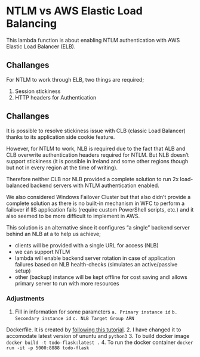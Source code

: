 # NTLM vs AWS Elastic Load Balancing 

This lambda function is about enabling NTLM authentication with AWS Elastic Load Balancer (ELB).

## Challanges
For NTLM to work through ELB, two things are required;
1) Session stickiness
2) HTTP headers for Authentication

## Challanges
It is possible to resolve stickiness issue with CLB (classic Load Balancer) thanks to its application side cookie feature.

However, for NTLM to work, NLB is required due to the fact that ALB and CLB overwrite authentication headers required for NTLM.
But NLB doesn’t support stickiness (it is possible in Ireland and some other regions though but not in every region at the time of writing).
 
Therefore neither CLB nor NLB provided a complete solution to run 2x load-balanced backend servers with NTLM authentication enabled.
 
We also considered Windows Failover Cluster but that also didn’t provide a complete solution as there is no built-in mechanism in WFC to perform a failover if IIS application fails (require custom PowerShell scripts, etc.) and it also seemed to be more difficult to implement in AWS.
 
This solution is an alternative since it configures “a single” backend server behind an NLB at a to help us achieve;
-	clients will be provided with a single URL for access (NLB)
-	we can support NTLM
-	lambda will enable backend server rotation in case of application failures based on NLB health-checks (simulates an active/passive setup)
-	other (backup) instance will be kept offline for cost saving andl allows primary server to run with more resources


### Adjustments

1. Fill in information for some parameters
  `a. Primary instance id`
  `b. Secondary instance id`
  `c. NLB Target Group ARN`
  
  Dockerfile. It is created by [following this tutorial](https://runnable.com/docker/python/dockerize-your-flask-application).
2. I have changed it to accomodate latest version of ununtu and `python3`
3. To build docker image `docker build -t todo-flask:latest .`
4. To run the docker container `docker run -it -p 5000:8888 todo-flask `


